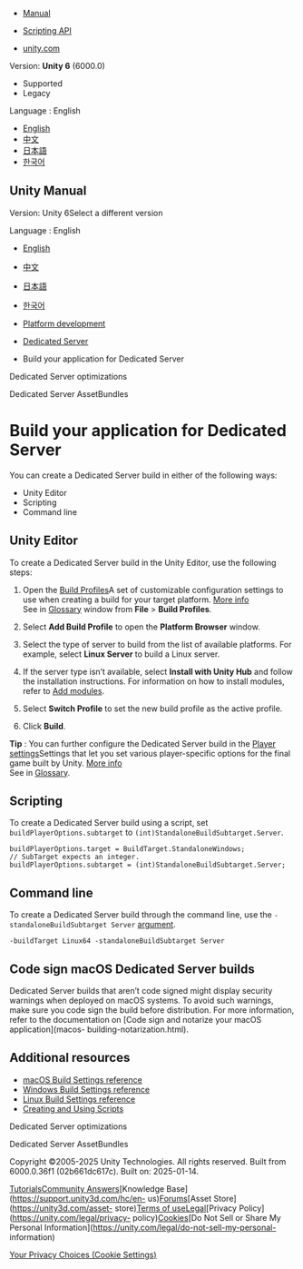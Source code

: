 [](https://docs.unity3d.com)

  * [Manual](../Manual/index.html)
  * [Scripting API](../ScriptReference/index.html)

  * [unity.com](https://unity.com/)

Version: **Unity 6** (6000.0)

  * Supported
  * Legacy

Language : English

  * [English](/Manual/dedicated-server-build.html)
  * [中文](/cn/current/Manual/dedicated-server-build.html)
  * [日本語](/ja/current/Manual/dedicated-server-build.html)
  * [한국어](/kr/current/Manual/dedicated-server-build.html)

[](https://docs.unity3d.com)

## Unity Manual

Version: Unity 6Select a different version

Language : English

  * [English](/Manual/dedicated-server-build.html)
  * [中文](/cn/current/Manual/dedicated-server-build.html)
  * [日本語](/ja/current/Manual/dedicated-server-build.html)
  * [한국어](/kr/current/Manual/dedicated-server-build.html)

  * [Platform development ](PlatformSpecific.html)
  * [Dedicated Server](dedicated-server.html)
  * Build your application for Dedicated Server 

[](dedicated-server-optimizations.html)

Dedicated Server optimizations

[](dedicated-server-assetbundles.html)

Dedicated Server AssetBundles

# Build your application for Dedicated Server

You can create a Dedicated Server build in either of the following ways:

  * Unity Editor
  * Scripting
  * Command line

## Unity Editor

To create a Dedicated Server build in the Unity Editor, use the following
steps:

  1. Open the [Build Profiles](BuildSettings.html)A set of customizable configuration settings to use when creating a build for your target platform. [More info](build-profiles.html)  
See in [Glossary](Glossary.html#Buildprofile) window from **File** > **Build
Profiles**.

  2. Select **Add Build Profile** to open the **Platform Browser** window.
  3. Select the type of server to build from the list of available platforms. For example, select **Linux Server** to build a Linux server.
  4. If the server type isn’t available, select **Install with Unity Hub** and follow the installation instructions. For information on how to install modules, refer to [Add modules](https://docs.unity3d.com/hub/manual/AddModules.html).
  5. Select **Switch Profile** to set the new build profile as the active profile.
  6. Click **Build**.

**Tip** : You can further configure the Dedicated Server build in the [Player
settings](dedicated-server-player-settings.html)Settings that let you set
various player-specific options for the final game built by Unity. [More
info](class-PlayerSettings.html)  
See in [Glossary](Glossary.html#PlayerSettings).

## Scripting

To create a Dedicated Server build using a script, set
`buildPlayerOptions.subtarget` to `(int)StandaloneBuildSubtarget.Server`.

    
    
    buildPlayerOptions.target = BuildTarget.StandaloneWindows;
    // SubTarget expects an integer.
    buildPlayerOptions.subtarget = (int)StandaloneBuildSubtarget.Server;
    

## Command line

To create a Dedicated Server build through the command line, use the
`-standaloneBuildSubtarget Server` [argument](CommandLineArguments.html).

    
    
    -buildTarget Linux64 -standaloneBuildSubtarget Server
    

## Code sign macOS Dedicated Server builds

Dedicated Server builds that aren’t code signed might display security
warnings when deployed on macOS systems. To avoid such warnings, make sure you
code sign the build before distribution. For more information, refer to the
documentation on [Code sign and notarize your macOS application](macos-
building-notarization.html).

## Additional resources

  * [macOS Build Settings reference](macosbuildsettings.html)
  * [Windows Build Settings reference](WindowsStandaloneBinaries.html)
  * [Linux Build Settings reference](Buildsettings-linux.html)
  * [Creating and Using Scripts](creating-scripts.html)

[](dedicated-server-optimizations.html)

Dedicated Server optimizations

[](dedicated-server-assetbundles.html)

Dedicated Server AssetBundles

Copyright ©2005-2025 Unity Technologies. All rights reserved. Built from
6000.0.36f1 (02b661dc617c). Built on: 2025-01-14.

[Tutorials](https://learn.unity.com/)[Community
Answers](https://answers.unity3d.com)[Knowledge
Base](https://support.unity3d.com/hc/en-
us)[Forums](https://forum.unity3d.com)[Asset Store](https://unity3d.com/asset-
store)[Terms of
use](https://docs.unity3d.com/Manual/TermsOfUse.html)[Legal](https://unity.com/legal)[Privacy
Policy](https://unity.com/legal/privacy-
policy)[Cookies](https://unity.com/legal/cookie-policy)[Do Not Sell or Share
My Personal Information](https://unity.com/legal/do-not-sell-my-personal-
information)

[Your Privacy Choices (Cookie Settings)](javascript:void\(0\);)

